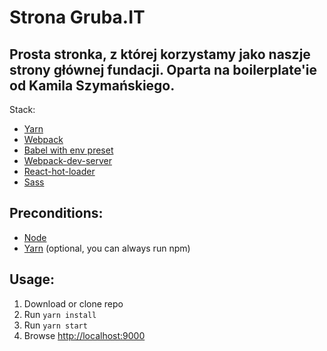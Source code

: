 Strona Gruba.IT
========================
Prosta stronka, z której korzystamy jako naszje strony głównej fundacji. Oparta na boilerplate'ie od Kamila Szymańskiego.
---------------
Stack:
* [Yarn](https://yarnpkg.com/lang/en/)
* [Webpack](https://webpack.js.org/)
* [Babel with env preset](https://babeljs.io/env)
* [Webpack-dev-server](https://github.com/webpack/webpack-dev-server)
* [React-hot-loader](https://github.com/gaearon/react-hot-loader)
* [Sass](http://sass-lang.com/)

Preconditions:
---------------
* [Node](https://nodejs.org/en/)
* [Yarn](https://yarnpkg.com/lang/en/) (optional, you can always run npm)

Usage:
------------------
1. Download or clone repo
2. Run ```yarn install```
3. Run ```yarn start```
4. Browse [http://localhost:9000]()